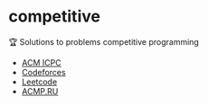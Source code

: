 # competitive
🏆 Solutions to problems competitive programming 

* [ACM ICPC](/icpc)
* [Codeforces](/codeforces)
* [Leetcode](/leetcode)
* [ACMP.RU](/acmp.ru)
